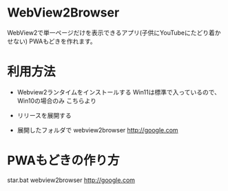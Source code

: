 # WebView2Browser
WebView2で単一ページだけを表示できるアプリ(子供にYouTubeにたどり着かせない)
PWAもどきを作れます。

# 利用方法
  - Webview2ランタイムをインストールする
    Win11は標準で入っているので、Win10の場合のみ
    こちらより
    
  - リリースを展開する

  - 展開したフォルダで
    webview2browser http://google.com 

# PWAもどきの作り方
  star.bat
  webview2browser http://google.com 



